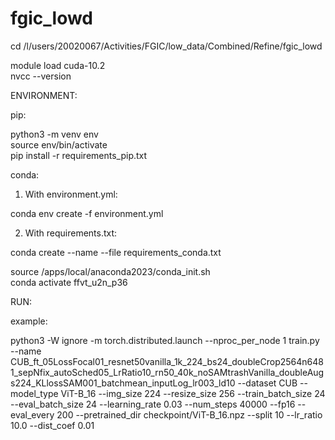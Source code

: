 # fgic_lowd


cd /l/users/20020067/Activities/FGIC/low_data/Combined/Refine/fgic_lowd

module load cuda-10.2 <br>
nvcc --version <br>





ENVIRONMENT:

pip:

python3 -m venv env <br>
source env/bin/activate <br>
pip install -r requirements_pip.txt <br>


conda:

1. With environment.yml:

conda env create -f environment.yml

2. With requirements.txt:

conda create --name <env> --file requirements_conda.txt

source /apps/local/anaconda2023/conda_init.sh <br>
conda activate ffvt_u2n_p36 <br>


  
RUN:

example:  <br>

python3 -W ignore -m torch.distributed.launch --nproc_per_node 1 train.py --name CUB_ft_05LossFocal01_resnet50vanilla_1k_224_bs24_doubleCrop2564n6481_sepNfix_autoSched05_LrRatio10_rn50_40k_noSAMtrashVanilla_doubleAugs224_KLlossSAM001_batchmean_inputLog_lr003_ld10 --dataset CUB --model_type ViT-B_16 --img_size 224 --resize_size 256 --train_batch_size 24 --eval_batch_size 24 --learning_rate 0.03 --num_steps 40000 --fp16 --eval_every 200 --pretrained_dir checkpoint/ViT-B_16.npz --split 10 --lr_ratio 10.0 --dist_coef 0.01

